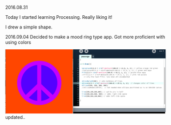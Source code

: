 2016.08.31

Today I started learning Processing.
Really liking it!

I drew a simple shape.

2016.09.04
Decided to make a mood ring type app. Got more proficient with using colors

![alt tag](/first_drawing.png)
updated..
